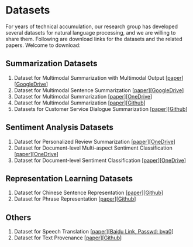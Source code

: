 # Datasets 

For years of technical accumulation, our research group has developed several datasets for natural language processing, and we are willing to share them. Following are download links for the datasets and the related papers. Welcome to download:

## Summarization Datasets 
1. Dataset for Multimodal Summarization with Multimodal Output [[paper](http://www.nlpr.ia.ac.cn/cip/ZongPublications/2018/2018-JunnanZhu-emnlp.pdf)] [[GoogleDrive](https://drive.google.com/drive/folders/1Wdq0I01SR84KfVjTum71fI8IceEybP-V)]
2. Dataset for Multimodal Sentence Summarization [[paper](http://www.nlpr.ia.ac.cn/cip/ZongPublications/2018/2018HaoranLiIJCAI.pdf)][[GoogleDrive](https://drive.google.com/file/d/14LoM5-6h1eFa9-NAPuAJnAIyNXF8xNpu/view)]
3. Dataset for Multimodal Summarization [[paper](http://www.nlpr.ia.ac.cn/cip/ZongPublications/2017/LihaoranEmnlp.pdf)][[OneDrive](https://1drv.ms/u/s!AnqqbD908pMDaCFU9QMRAi4Yf9k)]
4. Dataset for Multimodal Summarization [[paper](http://www.nlpr.ia.ac.cn/cip/ZongPublications/2019/2019-zhujunnan-emnlp.pdf)][[Github](https://github.com/ZNLP/NCLS-Corpora)]
5. Datasets for Customer Service Dialogue Summarization [[paper](http://www.nlpr.ia.ac.cn/cip/ZongPublications/2021/2021linhaitao-emnlp.pdf)][[Github](https://github.com/xiaolinAndy/CSDS)]

## Sentiment Analysis Datasets
1. Dataset for Personalized Review Summarization [[paper](http://www.nlpr.ia.ac.cn/cip/ZongPublications/2019/2019-lIJunjie-AAAI.pdf)][[OneDrive](https://nbccadminedupl-my.sharepoint.com/:f:/g/personal/junnanzhu_x2_tn/Ei1tiEEhAYZEuvI00YJWXSUBuqwBesSM8muQ1AT7ZQtsqw?e=2v87Qf)]
2. Dataset for Document-level Multi-aspect Sentiment Classification [[paper](http://www.nlpr.ia.ac.cn/cip/ZongPublications/2018/2018LijunjieColingC18-1079.pdf)][[OneDrive](https://nbccadminedupl-my.sharepoint.com/:f:/g/personal/junnanzhu_x2_tn/EpBkWsDBlnVJh8ciMaeh6ZEBJtbX21AWxI19SB-hsMZh-Q?e=5YDnXj)]
3. Dataset for Document-level Sentiment Classification [[paper](http://www.nlpr.ia.ac.cn/cip/ZongPublications/2018/2018-JunjieLi-tallip.pdf)][[OneDrive](https://nbccadminedupl-my.sharepoint.com/:f:/g/personal/junnanzhu_x2_tn/EvEkR7oYvQVPvCkNAqYQW6QBkpsu0PkQrfpwizUUL2eIOA?e=1ThZ7i)]

## Representation Learning Datasets
1. Dataset for Chinese Sentence Representation [[paper](http://www.nlpr.ia.ac.cn/cip/ZongPublications/2017/wangshaonanEMNL.pdf)][[Github](https://github.com/ZNLP/Chinese-sentence-representation)]
2. Dataset for Phrase Representation [[paper](http://www.nlpr.ia.ac.cn/cip/ZongPublications/2017/a16-wang.pdf)][[Github](https://github.com/ZNLP/Phrase-representation)]

## Others
1. Dataset for Speech Translation [[paper](http://www.nlpr.ia.ac.cn/cip/ZongPublications/2019/2019-liuyuchen-interspeech.pdf)][[Baidu Link, Passwd: bva0](https://pan.baidu.com/s/18L-59wgeS96WkObISrytQQ)]
2. Dataset for Text Provenance [[paper](https://aclanthology.org/2025.acl-long.577.pdf)][[Github](https://github.com/ZNLP/TROVE)]


